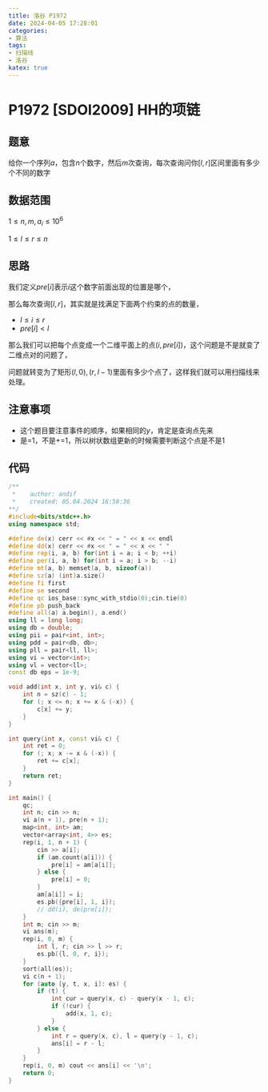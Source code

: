 ```yaml
---
title: 洛谷 P1972
date: 2024-04-05 17:28:01
categories:
- 算法
tags: 
- 扫描线
- 洛谷
katex: true
---
```


# P1972 [SDOI2009] HH的项链

## 题意

给你一个序列$a$，包含$n$个数字，然后$m$次查询，每次查询问你$[l, r]$区间里面有多少个不同的数字

## 数据范围

$1 \leq n, m, a_i \leq 10 ^ 6$

$1 \leq l \leq r \leq n$

## 思路

我们定义$pre[i]$表示$i$这个数字前面出现的位置是哪个，

那么每次查询$[l, r]$，其实就是找满足下面两个约束的点的数量，

- $l \leq i \leq r$
- $pre[i] < l$

那么我们可以把每个点变成一个二维平面上的点$(i, pre[i])$，这个问题是不是就变了二维点对的问题了，

问题就转变为了矩形$(l, 0), (r, l - 1)$里面有多少个点了，这样我们就可以用扫描线来处理。

## 注意事项

- 这个题目要注意事件的顺序，如果相同的$y$，肯定是查询点先来
- 是=1，不是+=1，所以树状数组更新的时候需要判断这个点是不是1

## 代码
```c++
/**
 *    author: andif
 *    created: 05.04.2024 16:58:36
**/
#include<bits/stdc++.h>
using namespace std;

#define de(x) cerr << #x << " = " << x << endl
#define dd(x) cerr << #x << " = " << x << " "
#define rep(i, a, b) for(int i = a; i < b; ++i)
#define per(i, a, b) for(int i = a; i > b; --i)
#define mt(a, b) memset(a, b, sizeof(a))
#define sz(a) (int)a.size()
#define fi first
#define se second
#define qc ios_base::sync_with_stdio(0);cin.tie(0)
#define pb push_back
#define all(a) a.begin(), a.end()
using ll = long long;
using db = double;
using pii = pair<int, int>;
using pdd = pair<db, db>;
using pll = pair<ll, ll>;
using vi = vector<int>;
using vl = vector<ll>;
const db eps = 1e-9;

void add(int x, int y, vi& c) {
    int n = sz(c) - 1;
    for (; x <= n; x += x & (-x)) {
        c[x] += y;
    }
}

int query(int x, const vi& c) {
    int ret = 0;
    for (; x; x -= x & (-x)) {
        ret += c[x];
    }
    return ret;
}

int main() {
    qc;
    int n; cin >> n;
    vi a(n + 1), pre(n + 1);
    map<int, int> am;
    vector<array<int, 4>> es;
    rep(i, 1, n + 1) {
        cin >> a[i];
        if (am.count(a[i])) {
            pre[i] = am[a[i]];
        } else {
            pre[i] = 0;
        }
        am[a[i]] = i;
        es.pb({pre[i], 1, i});
        // dd(i), de(pre[i]);
    }
    int m; cin >> m;
    vi ans(m);
    rep(i, 0, m) {
        int l, r; cin >> l >> r;
        es.pb({l, 0, r, i});
    }
    sort(all(es));
    vi c(n + 1);
    for (auto [y, t, x, i]: es) {
        if (t) {
            int cur = query(x, c) - query(x - 1, c);
            if (!cur) {
                add(x, 1, c);
            }
        } else {
            int r = query(x, c), l = query(y - 1, c);
            ans[i] = r - l;
        }
    }
    rep(i, 0, m) cout << ans[i] << '\n';
    return 0;
}
```
